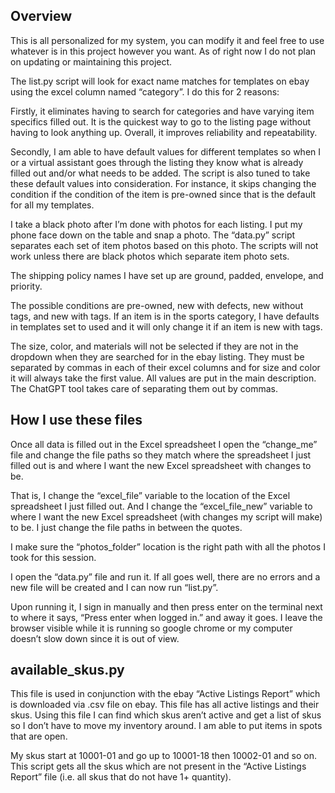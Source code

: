 ## Overview

This is all personalized for my system, you can modify it and feel free to use whatever is in this project however you want. As of right now I do not plan on updating or maintaining this project.

The list.py script will look for exact name matches for templates on ebay using the excel column named  “category”. I do this for 2 reasons:

Firstly, it eliminates having to search for categories and have varying item specifics filled out. It is the quickest way to go to the listing page without having to look anything up. Overall, it improves reliability and repeatability. 

Secondly, I am able to have default values for different templates so when I or a virtual assistant goes through the listing they know what is already filled out and/or what needs to be added. The script is also tuned to take these default values into consideration. For instance, it skips changing the condition if the condition of the item is pre-owned since that is the default for all my templates.

I take a black photo after I’m done with photos for each listing. I put my phone face down on the table and snap a photo. The “data.py” script separates each set of item photos based on this photo. The scripts will not work unless there are black photos which separate item photo sets.

The shipping policy names I have set up are ground, padded, envelope, and priority.

The possible conditions are pre-owned, new with defects, new without tags, and new with tags. If an item is in the sports category, I have defaults in templates set to used and it will only change it if an item is new with tags.

The size, color, and materials will not be selected if they are not in the dropdown when they are searched for in the ebay listing. They must be separated by commas in each of their excel columns and for size and color it will always take the first value. All values are put in the main description. The ChatGPT tool takes care of separating them out by commas.

## How I use these files

Once all data is filled out in the Excel spreadsheet I open the “change_me” file and change the file paths so they match where the spreadsheet I just filled out is and where I want the new Excel spreadsheet with changes to be. 

That is, I change the “excel_file” variable to the location of the Excel spreadsheet I just filled out. And I change the “excel_file_new” variable to where I want the new Excel spreadsheet (with changes my script will make) to be. I just change the file paths in between the quotes.

I make sure the “photos_folder” location is the right path with all the photos I took for this session.

I open the “data.py” file and run it. If all goes well, there are no errors and a new file will be created and I can now run “list.py”.

Upon running it, I sign in manually and then press enter on the terminal next to where it says, “Press enter when logged in.” and away it goes. I leave the browser visible while it is running so google chrome or my computer doesn’t slow down since it is out of view.

## available_skus.py

This file is used in conjunction with the ebay “Active Listings Report” which is downloaded via .csv file on ebay. This file has all active listings and their skus. Using this file I can find which skus aren’t active and get a list of skus so I don’t have to move my inventory around. I am able to put items in spots that are open.

My skus start at 10001-01 and go up to 10001-18 then 10002-01 and so on. This script gets all the skus which are not present in the “Active Listings Report” file (i.e. all skus that do not have 1+ quantity). 
